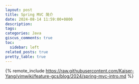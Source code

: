 ```yaml
---
layout: post
title: Spring MVC 简介
date: 2024-08-14 11:59:00+0800
description:
tags:
categories: Java
giscus_comments: true
toc:
  sidebar: left
related_posts: true
pretty_table: true
---
```


{% remote_include https://raw.githubusercontent.com/Kaiser-Yang/vimwiki/feature-gcs/blog/2024/spring-mvc-intro.md %}
